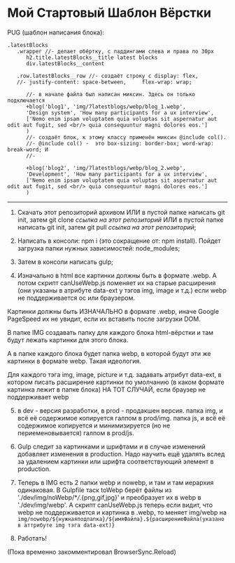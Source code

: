 # Мой Стартовый Шаблон Вёрстки

PUG (шаблон написания блока):

```
.latestBlocks 
   .wrapper //- делает обёртку, с паддингами слева и права по 30px
      h2.title.latestBlocks__title latest blocks
      div.latestBlocks__content
      
   .row.latestBlocks__row //- создаёт строку с display: flex, 
   //- justify-content: space-between,     flex-wrap: wrap;

      //- в начале файла был написан миксин. Здесь он только подключается
      +blog('blog1', 'img/7latestblogs/webp/blog_1.webp', 
      'Design system', 'How many participants for a ux interview',
      ['Nemo enim ipsam voluptatem quia voluptas sit aspernatur aut odit aut fugit, sed <br/> quia consequuntur magni dolores eos.']
      )
      //- создаёт блок, к этому классу применён миксин @include col().
      //- @include col() -  это box-sizing: border-box; word-wrap: break-word; И
      //-

      +blog('blog2', 'img/7latestblogs/webp/blog_2.webp', 
      'Development', 'How many participants for a ux interview',
      ['Nemo enim ipsam voluptatem quia voluptas sit aspernatur aut odit aut fugit, sed <br/> quia consequuntur magni dolores eos.']
      )
```

---

1. Скачать этот репозиторий архивом ИЛИ в пустой папке написать git init, затем git clone _ссылка на этот репозиторий_ ИЛИ в пустой папке написать git init, затем git pull _ссылка на этот репозиторий_;

2. Написать в консоли: npm i (это сокращение от: npm install). Пойдет загрузка папки нужных зависимостей:
   node_modules;

3. Затем в консоли написать gulp;

4. Изначально в html все картинки должны быть в формате .webp. А потом скрипт canUseWebp.js поменяет их на старые расширения (они указаны в атрибуте data-ext у тэгов img, image и т.д.) если webp не поддерживается ос или браузером.

Картинки должны быть ИЗНАЧАЛЬНО в формате .webp, иначе Google PageSpeed их не увидит, если их вставить после загрузки DOM.

В папке IMG создавать папку для каждого блока html-вёрстки и там будут лежать картинки для этого блока.

А в папке каждого блока будет папка webp, в которой будут эти же картинки в формате webp. Такая идеология.

Для каждого тэга img, image, picture и т.д. задавать атрибут data-ext, в котором писать расширение картинки по умолчанию (в каком формате картинка лежит в папке блока) НА ТОТ СЛУЧАЙ, если браузер не поддерживает webp

5. в dev - версия разработки, в prod - продакшен версия.
   папка img, и всё её содержимое копируется галпом в prod/img.
   папка js, и всё её содержимое копируется и минимизируется (но не периеменовывается) галпом в prod/js.

6. Gulp следит за картинками и шрифтами и в случае изменений добавляет изменения в production. Надо научить ещё удалять вслед за удалением картинки или шрифта соответствующий элемент в production.

7. Теперь в IMG есть 2 папки webp и nowebp, и там и там иерархия одинаковая.
   В Gulpfile таск toWebp берёт файлы из './dev/img/noWebp/\*_/_.{png,gif,jpg}' и преобразует их в webp в './dev/img/webp'. А скрипт canUseWebp.js теперь если видит, что webp не поддерживается и картинка в .webp, то меняет img/webp на `img/nowebp/${нужнаяподпапка}/${имяФайла}.${расширениеФайла(указано в аттрибуте img тэга data-ext)}`
8. Работать!

(Пока временно закомментировал BrowserSync.Reload)
